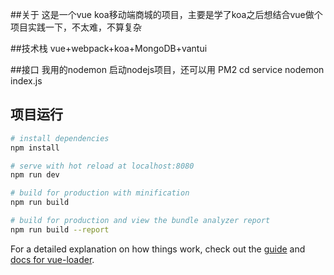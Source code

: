 ##关于
这是一个vue koa移动端商城的项目，主要是学了koa之后想结合vue做个项目实践一下，不太难，不算复杂

##技术栈
vue+webpack+koa+MongoDB+vantui

##接口
我用的nodemon 启动nodejs项目，还可以用 PM2
cd service 
nodemon index.js

## 项目运行

``` bash
# install dependencies
npm install

# serve with hot reload at localhost:8080
npm run dev

# build for production with minification
npm run build

# build for production and view the bundle analyzer report
npm run build --report
```

For a detailed explanation on how things work, check out the [guide](http://vuejs-templates.github.io/webpack/) and [docs for vue-loader](http://vuejs.github.io/vue-loader).
